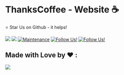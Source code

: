 # ThanksCoffee - Website ☕️

:star: Star Us on Github - it helps!

<a href="https://github.com/yehezikabeatrix/ThanksCoffee"><img src="https://badges.frapsoft.com/os/v1/open-source.svg?v=103"></a>
<a href="https://github.com/yehezikabeatrix/ThanksCoffee"><img src="https://img.shields.io/badge/Built%20by-developers%20%3C%2F%3E-0059b3"></a>
[![Maintenance](https://img.shields.io/badge/maintained-yes-green.svg)](https://github.com/yehezikabeatrix/ThanksCoffee/commits/master)
[![Follow Us!](https://img.shields.io/badge/follow-instagram-blueviolet)](https://www.instagram.com/yehezikabeatrix/)
[![Follow Us!](https://img.shields.io/badge/follow-instagram-blueviolet)](https://www.instagram.com/adekmzrk/)

## Made with Love by ❤️ :
<a href="https://github.com/yehezikabeatrix/ThanksCoffee/graphs/contributors">
  <img src="https://contributors-img.web.app/image?repo=yehezikabeatrix/ThanksCoffee" />
</a>

